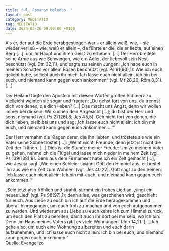 ```yaml
---
title: "Hl. Romanos Melodos  "
layout: post
category: MEDITATIO
tag: MEDITATIO
date: 2024-05-26 09:00:00 +0100
---
```

Als er, der auf die Erde herabgestiegen war – er allein weiß, wie, – sie wieder verließ – wie, weiß er allein –, da führte er die, die er liebte, auf einen Berg […], um ihr Haupt und ihren Geist zu erheben. […] Der Herr breitete seine Arme aus wie Schwingen, wie ein Adler, der liebevoll sein Nest beschützt (vgl.<!--more--> Dtn 32,11), und sagte zu seinen Jungen: „Ich habe euch in meinem Schatten vor allem Bösen beschützt (vgl. Ps 91(90),1): Wie ich euch geliebt habe, so liebt auch ihr mich. Ich lasse euch nicht allein, ich bin bei euch, und niemand kann gegen euch ankommen“ (vgl. Mt 28,20; Röm 8,31). […]

Der Heiland fügte den Aposteln mit diesen Worten großen Schmerz zu. Vielleicht weinten sie sogar und fragten: „Du gehst fort von uns, du trennst dich von denen, die dich lieben? […] Das macht uns Angst, denn wir wollen immer bei dir sein. Wir suchen dein Angesicht […]; du bist der Herr und sonst niemand (vgl. Ps 27(26),8; Jes 45,5). Geh nicht fort von denen, die dich lieben, bleib bei uns und sag: ‚Ich lasse euch nicht allein: ich bin mit euch, und niemand kann gegen euch ankommen …‘“

Der Herr vernahm die Klagen derer, die ihn liebten, und tröstete sie wie ein Vater seine Söhne tröstet […]: „Weint nicht, Freunde, denn jetzt ist nicht die Zeit der Tränen. […] Dies ist die Stunde meiner Freude: Um zu meinem Vater zu gehen, nehme ich die Flügel und lasse mich nieder in meinem Zelt (vgl. Ps 139(138),9). Denn aus dem Firmament habe ich ein Zelt gemacht […], wie Jesaja sagt: ‚Wie einen Schleier spannt Gott den Himmel aus, er breitet ihn aus wie ein Zelt zum Wohnen‘ (vgl. Jes 40,22). Gott sagt zu den Seinen: ‚Ich lasse euch nicht allein: Ich bin mit euch, und niemand kann gegen euch ankommen.‘“

„Seid jetzt also fröhlich und strahlt, stimmt ein frohes Lied an, ‚singt ein neues Lied‘ (vgl. Ps 98(97),1); denn alles, was geschehen wird, geschieht für euch. Aus Liebe zu euch bin ich auf die Erde herabgekommen und überall hingegangen, um euch froh zu machen und von euch aufgenommen zu werden. Und wiederum aus Liebe zu euch kehre ich zum Himmel zurück, um euch den Platz zu bereiten, damit auch ihr dort bei mir seid, wo ich bin: Denn ‚im Haus meines Vaters gibt es viele Wohnungen‘ (Joh 14,2). […] Ich gehe also, um euch eine Wohnung zu bereiten und euch darin aufzunehmen, und ich lasse euch nicht allein: Ich bin bei euch, und niemand kann gegen euch ankommen.“  
[Quelle: Evangelizo](https://evangeliumtagfuertag.org/DE/gospel)